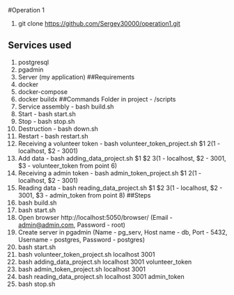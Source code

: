 #Operation 1
1. git clone https://github.com/Sergey30000/operation1.git
## Services used
1. postgresql
2. pgadmin
3. Server (my application)
##Requirements
1. docker
2. docker-compose
3. docker buildx
##Commands
Folder in project - /scripts
1. Service assembly - bash build.sh
2. Start - bash start.sh
3. Stop - bash stop.sh
4. Destruction - bash down.sh
5. Restart - bash restart.sh
6. Receiving a volunteer token - bash volunteer_token_project.sh $1 $2 ($1 - localhost, $2 - 3001)
7. Add data - bash adding_data_project.sh $1 $2 $3 ($1 - localhost, $2 - 3001, $3 - volunteer_token from point 6)
8. Receiving a admin token - bash admin_token_project.sh $1 $2 ($1 - localhost, $2 - 3001)
9. Reading data - bash reading_data_project.sh $1 $2 $3 ($1 - localhost, $2 - 3001, $3 - admin_token from point 8)
##Steps
1. bash build.sh
2. bash start.sh
3. Open browser http://localhost:5050/browser/ (Email - admin@admin.com, Password - root)
4. Create server in pgadmin (Name - pg_serv, Host name - db, Port - 5432, Username - postgres, Password - postgres)
5. bash start.sh
6. bash volunteer_token_project.sh localhost 3001
7. bash adding_data_project.sh localhost 3001 volunteer_token
8. bash admin_token_project.sh localhost 3001
9. bash reading_data_project.sh localhost 3001 admin_token
10. bash stop.sh

